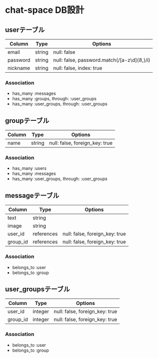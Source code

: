 
# chat-space DB設計
## userテーブル
|Column|Type|Options|
|------|----|-------|
|email|string|null: false|
|password|string|null: false, password.match(/[a-z\d]{8,}/i)|
|nickname|string|null: false, index: true|
### Association
- has_many :messages
- has_many :groups, through: :user_groups
- has_many :user_groups, through: :user_groups

## groupテーブル
|Column|Type|Options|
|------|----|-------|
|name|string|null: false, foreign_key: true|
### Association
- has_many :users
- has_many :messages
- has_many :user_groups, through: :user_groups

## messageテーブル
|Column|Type|Options|
|------|----|-------|
|text|string|
|image|string|
|user_id|references|null: false, foreign_key: true|
|group_id|references|null: false, foreign_key: true|
### Association
- belongs_to :user
- belongs_to :group

## user_groupsテーブル
|Column|Type|Options|
|------|----|-------|
|user_id|integer|null: false, foreign_key: true|
|group_id|integer|null: false, foreign_key: true|
### Association
- belongs_to :user
- belongs_to :group

